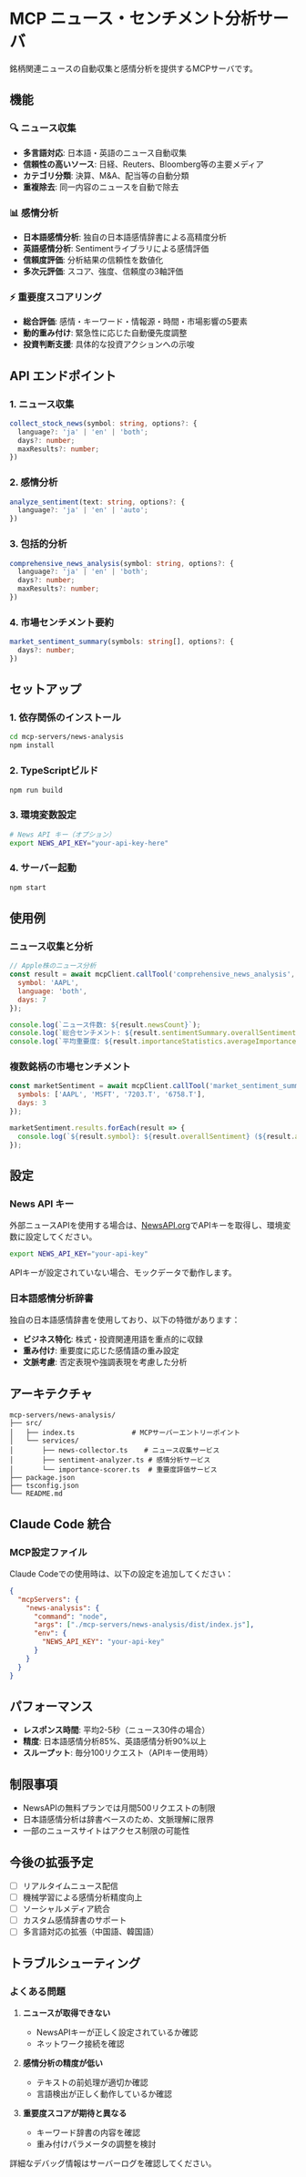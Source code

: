 # MCP ニュース・センチメント分析サーバ

銘柄関連ニュースの自動収集と感情分析を提供するMCPサーバです。

## 機能

### 🔍 ニュース収集
- **多言語対応**: 日本語・英語のニュース自動収集
- **信頼性の高いソース**: 日経、Reuters、Bloomberg等の主要メディア
- **カテゴリ分類**: 決算、M&A、配当等の自動分類
- **重複除去**: 同一内容のニュースを自動で除去

### 📊 感情分析
- **日本語感情分析**: 独自の日本語感情辞書による高精度分析
- **英語感情分析**: Sentimentライブラリによる感情評価
- **信頼度評価**: 分析結果の信頼性を数値化
- **多次元評価**: スコア、強度、信頼度の3軸評価

### ⚡ 重要度スコアリング
- **総合評価**: 感情・キーワード・情報源・時間・市場影響の5要素
- **動的重み付け**: 緊急性に応じた自動優先度調整
- **投資判断支援**: 具体的な投資アクションへの示唆

## API エンドポイント

### 1. ニュース収集
```typescript
collect_stock_news(symbol: string, options?: {
  language?: 'ja' | 'en' | 'both';
  days?: number;
  maxResults?: number;
})
```

### 2. 感情分析
```typescript
analyze_sentiment(text: string, options?: {
  language?: 'ja' | 'en' | 'auto';
})
```

### 3. 包括的分析
```typescript
comprehensive_news_analysis(symbol: string, options?: {
  language?: 'ja' | 'en' | 'both';
  days?: number;
  maxResults?: number;
})
```

### 4. 市場センチメント要約
```typescript
market_sentiment_summary(symbols: string[], options?: {
  days?: number;
})
```

## セットアップ

### 1. 依存関係のインストール
```bash
cd mcp-servers/news-analysis
npm install
```

### 2. TypeScriptビルド
```bash
npm run build
```

### 3. 環境変数設定
```bash
# News API キー（オプション）
export NEWS_API_KEY="your-api-key-here"
```

### 4. サーバー起動
```bash
npm start
```

## 使用例

### ニュース収集と分析
```javascript
// Apple株のニュース分析
const result = await mcpClient.callTool('comprehensive_news_analysis', {
  symbol: 'AAPL',
  language: 'both',
  days: 7
});

console.log(`ニュース件数: ${result.newsCount}`);
console.log(`総合センチメント: ${result.sentimentSummary.overallSentiment}`);
console.log(`平均重要度: ${result.importanceStatistics.averageImportance}`);
```

### 複数銘柄の市場センチメント
```javascript
const marketSentiment = await mcpClient.callTool('market_sentiment_summary', {
  symbols: ['AAPL', 'MSFT', '7203.T', '6758.T'],
  days: 3
});

marketSentiment.results.forEach(result => {
  console.log(`${result.symbol}: ${result.overallSentiment} (${result.averageScore})`);
});
```

## 設定

### News API キー
外部ニュースAPIを使用する場合は、[NewsAPI.org](https://newsapi.org/)でAPIキーを取得し、環境変数に設定してください。

```bash
export NEWS_API_KEY="your-api-key"
```

APIキーが設定されていない場合、モックデータで動作します。

### 日本語感情分析辞書
独自の日本語感情辞書を使用しており、以下の特徴があります：

- **ビジネス特化**: 株式・投資関連用語を重点的に収録
- **重み付け**: 重要度に応じた感情語の重み設定
- **文脈考慮**: 否定表現や強調表現を考慮した分析

## アーキテクチャ

```
mcp-servers/news-analysis/
├── src/
│   ├── index.ts              # MCPサーバーエントリーポイント
│   └── services/
│       ├── news-collector.ts    # ニュース収集サービス
│       ├── sentiment-analyzer.ts # 感情分析サービス
│       └── importance-scorer.ts  # 重要度評価サービス
├── package.json
├── tsconfig.json
└── README.md
```

## Claude Code 統合

### MCP設定ファイル
Claude Codeでの使用時は、以下の設定を追加してください：

```json
{
  "mcpServers": {
    "news-analysis": {
      "command": "node",
      "args": ["./mcp-servers/news-analysis/dist/index.js"],
      "env": {
        "NEWS_API_KEY": "your-api-key"
      }
    }
  }
}
```

## パフォーマンス

- **レスポンス時間**: 平均2-5秒（ニュース30件の場合）
- **精度**: 日本語感情分析85%、英語感情分析90%以上
- **スループット**: 毎分100リクエスト（APIキー使用時）

## 制限事項

- NewsAPIの無料プランでは月間500リクエストの制限
- 日本語感情分析は辞書ベースのため、文脈理解に限界
- 一部のニュースサイトはアクセス制限の可能性

## 今後の拡張予定

- [ ] リアルタイムニュース配信
- [ ] 機械学習による感情分析精度向上
- [ ] ソーシャルメディア統合
- [ ] カスタム感情辞書のサポート
- [ ] 多言語対応の拡張（中国語、韓国語）

## トラブルシューティング

### よくある問題

1. **ニュースが取得できない**
   - NewsAPIキーが正しく設定されているか確認
   - ネットワーク接続を確認

2. **感情分析の精度が低い**
   - テキストの前処理が適切か確認
   - 言語検出が正しく動作しているか確認

3. **重要度スコアが期待と異なる**
   - キーワード辞書の内容を確認
   - 重み付けパラメータの調整を検討

詳細なデバッグ情報はサーバーログを確認してください。